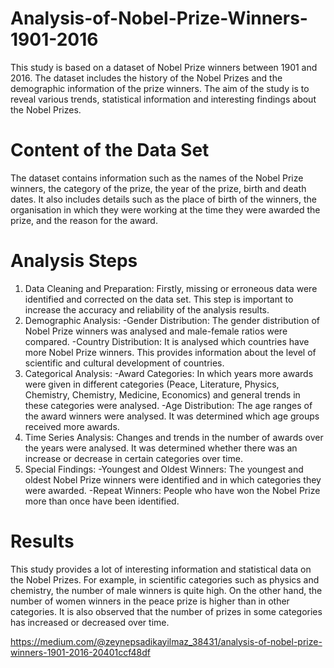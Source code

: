 # Analysis-of-Nobel-Prize-Winners-1901-2016
This study is based on a dataset of Nobel Prize winners between 1901 and 2016. The dataset includes the history of the Nobel Prizes and the demographic information of the prize winners. The aim of the study is to reveal various trends, statistical information and interesting findings about the Nobel Prizes. 

# Content of the Data Set
The dataset contains information such as the names of the Nobel Prize winners, the category of the prize, the year of the prize, birth and death dates. It also includes details such as the place of birth of the winners, the organisation in which they were working at the time they were awarded the prize, and the reason for the award.

# Analysis Steps
1. Data Cleaning and Preparation: Firstly, missing or erroneous data were identified and corrected on the data set. This step is important to increase the accuracy and reliability of the analysis results.
2. Demographic Analysis:
-Gender Distribution: The gender distribution of Nobel Prize winners was analysed and male-female ratios were compared.
-Country Distribution: It is analysed which countries have more Nobel Prize winners. This provides information about the level of scientific and cultural development of countries.
3. Categorical Analysis:
-Award Categories: In which years more awards were given in different categories (Peace, Literature, Physics, Chemistry, Chemistry, Medicine, Economics) and general trends in these categories were analysed.
-Age Distribution: The age ranges of the award winners were analysed. It was determined which age groups received more awards.
4. Time Series Analysis:
Changes and trends in the number of awards over the years were analysed. It was determined whether there was an increase or decrease in certain categories over time.
5. Special Findings:
-Youngest and Oldest Winners: The youngest and oldest Nobel Prize winners were identified and in which categories they were awarded.
-Repeat Winners: People who have won the Nobel Prize more than once have been identified.

# Results
This study provides a lot of interesting information and statistical data on the Nobel Prizes. For example, in scientific categories such as physics and chemistry, the number of male winners is quite high. On the other hand, the number of women winners in the peace prize is higher than in other categories. It is also observed that the number of prizes in some categories has increased or decreased over time.

https://medium.com/@zeynepsadikayilmaz_38431/analysis-of-nobel-prize-winners-1901-2016-20401ccf48df

 
